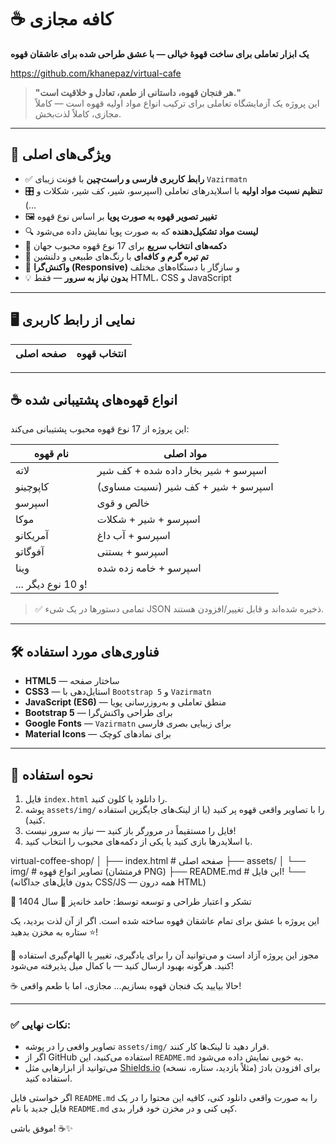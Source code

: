 # ☕ کافه مجازی  
**یک ابزار تعاملی برای ساخت قهوهٔ خیالی — با عشق طراحی شده برای عاشقان قهوه**

https://github.com/khanepaz/virtual-cafe

> **"هر فنجان قهوه، داستانی از طعم، تعادل و خلاقیت است."**  
> این پروژه یک آزمایشگاه تعاملی برای ترکیب انواع مواد اولیه قهوه است — کاملاً مجازی، کاملاً لذت‌بخش.

---

## 🌟 ویژگی‌های اصلی

- ✅ **رابط کاربری فارسی و راست‌چین** با فونت زیبای `Vazirmatn`
- 🎛️ **تنظیم نسبت مواد اولیه** با اسلایدرهای تعاملی (اسپرسو، شیر، کف شیر، شکلات و ...)
- 🖼️ **تغییر تصویر قهوه به صورت پویا** بر اساس نوع قهوه
- 🔍 **لیست مواد تشکیل‌دهنده** که به صورت پویا نمایش داده می‌شود
- 🧩 **دکمه‌های انتخاب سریع** برای 17 نوع قهوه محبوب جهان
- 🎨 **تم تیره گرم و کافه‌ای** با رنگ‌های طبیعی و دلنشین
- 📱 **واکنش‌گرا (Responsive)** و سازگار با دستگاه‌های مختلف
- 💡 **بدون نیاز به سرور** — فقط HTML، CSS و JavaScript

---

## 🖥️ نمایی از رابط کاربری

| صفحه اصلی | انتخاب قهوه |
|----------|-------------|


---

## ☕ انواع قهوه‌های پشتیبانی شده

این پروژه از 17 نوع قهوه محبوب پشتیبانی می‌کند:

| نام قهوه | مواد اصلی |
|---------|----------|
| لاته | اسپرسو + شیر بخار داده شده + کف شیر |
| کاپوچینو | اسپرسو + شیر + کف شیر (نسبت مساوی) |
| اسپرسو | خالص و قوی |
| موکا | اسپرسو + شیر + شکلات |
| آمریکانو | اسپرسو + آب داغ |
| آفوگاتو | اسپرسو + بستنی |
| وینا | اسپرسو + خامه زده شده |
| ... و 10 نوع دیگر! | |

> ✅ تمامی دستورها در یک شیء JSON ذخیره شده‌اند و قابل تغییر/افزودن هستند.

---

## 🛠️ فناوری‌های مورد استفاده

- **HTML5** — ساختار صفحه
- **CSS3** — استایل‌دهی با `Bootstrap 5` و `Vazirmatn`
- **JavaScript (ES6)** — منطق تعاملی و به‌روزرسانی پویا
- **Bootstrap 5** — برای طراحی واکنش‌گرا
- **Google Fonts** — `Vazirmatn` برای زیبایی بصری فارسی
- **Material Icons** — برای نمادهای کوچک

---

## 🚀 نحوه استفاده

1. فایل `index.html` را دانلود یا کلون کنید.
2. پوشه `assets/img/` را با تصاویر واقعی قهوه پر کنید (یا از لینک‌های جایگزین استفاده کنید).
3. فایل را مستقیماً در مرورگر باز کنید — نیاز به سرور نیست!
4. با اسلایدرها بازی کنید یا یکی از دکمه‌های محبوب را انتخاب کنید.




virtual-coffee-shop/
│
├── index.html               # صفحه اصلی
├── assets/
│   └── img/                 # تصاویر انواع قهوه (فرمتشان PNG)
├── README.md                # این فایل!
└── (بدون فایل‌های جداگانه CSS/JS — همه درون HTML)


🙏 تشکر و اعتبار
طراحی و توسعه توسط:
حامد خانه‌پز
📅 سال 1404

این پروژه با عشق برای تمام عاشقان قهوه ساخته شده است.
اگر از آن لذت بردید، یک ⭐ ستاره به مخزن بدهید!

📄 مجوز
این پروژه آزاد است و می‌توانید آن را برای یادگیری، تغییر یا الهام‌گیری استفاده کنید.
هرگونه بهبود ارسال کنید — با کمال میل پذیرفته می‌شود!

☕ حالا بیایید یک فنجان قهوه بسازیم... مجازی، اما با طعم واقعی! 


---

### ✅ نکات نهایی:
- تصاویر واقعی را در پوشه `assets/img/` قرار دهید تا لینک‌ها کار کنند.
- اگر از GitHub استفاده می‌کنید، این `README.md` به خوبی نمایش داده می‌شود.
- می‌توانید از ابزارهایی مثل [Shields.io](https://shields.io) برای افزودن بادژ (مثلاً بازدید، ستاره، نسخه) استفاده کنید.

اگر خواستی فایل `README.md` را به صورت واقعی دانلود کنی، کافیه این محتوا را در یک فایل جدید با نام `README.md` کپی کنی و در مخزن خود قرار بدی.

موفق باشی! ☕✨
